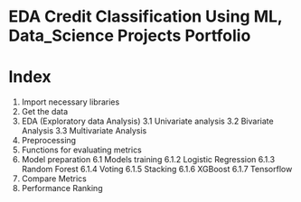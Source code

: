 # EDA Credit Classification Using ML, Data_Science Projects Portfolio
# Index<br>
1. Import necessary libraries
2. Get the data
3. EDA (Exploratory data Analysis)
   3.1 Univariate analysis
   3.2 Bivariate Analysis
   3.3 Multivariate Analysis
4. Preprocessing
5. Functions for evaluating metrics
6. Model preparation
   6.1 Models training
     6.1.2 Logistic Regression
     6.1.3 Random Forest
     6.1.4 Voting
     6.1.5 Stacking
     6.1.6 XGBoost
     6.1.7 Tensorflow
7. Compare Metrics
8. Performance Ranking
